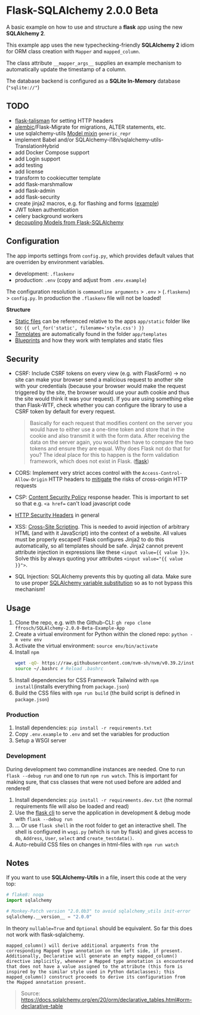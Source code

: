 # Flask-SQLAlchemy 2.0.0 Beta

A basic example on how to use and structure a **flask** app using the new **SQLAlchemy 2**.

This example app uses the new typechecking-friendly **SQLAlchemy 2** idiom for ORM class creation with `Mapper` and `mapped_column`.

The class attribute `__mapper_args__` supplies an example mechanism to automatically update the timestamp of a column.

The database backend is configured as a **SQLite In-Memory** database (`"sqlite://"`)

## TODO

- [flask-talisman](https://github.com/GoogleCloudPlatform/flask-talisman) for setting HTTP headers
- [alembic](https://alembic.sqlalchemy.org/)/Flask-Migrate for migrations, ALTER statements, etc.
- use sqlalchemy-utils [Model mixin](https://sqlalchemy-utils.readthedocs.io/en/latest/models.html) `generic_repr`
- implement Babel and/or SQLAlchemy-i18n/sqlalchemy-utils-TranslationHybrid
- add Docker Compose support
- add Login support
- add testing
- add license
- transform to cookiecutter template
- add flask-marshmallow
- add flask-admin
- add flask-security
- create jinja2 macros, e.g. for flashing and forms ([example](https://github.com/italomaia/flask-empty/tree/master/%7B%7B%20cookiecutter.repo_name%20%7D%7D/templates/macros))
- JWT token authentication
- celery background workers
- [decoupling Models from Flask-SQLAlchemy](https://web.archive.org/web/20190901011222/http://derrickgilland.com/posts/demystifying-flask-sqlalchemy/)

## Configuration

The app imports settings from `config.py`, which provides default values that are overriden by environment variables.

- development: `.flaskenv`
- production: `.env` (copy and adjust from `.env.example`)

The configuration resolution is `commandline arguments` > `.env` > (`.flaskenv`) > `config.py`.
In production the `.flaskenv` file will not be loaded!

**Structure**

- [Static files](https://flask.palletsprojects.com/en/2.2.x/tutorial/static/) can be referenced relative to the apps `app/static` folder like so: `{{ url_for('static', filename='style.css') }}`
- [Templates](https://flask.palletsprojects.com/en/2.2.x/tutorial/templates/) are automatically found in the folder `app/templates`
- [Blueprints](https://flask.palletsprojects.com/en/2.2.x/blueprints/) and how they work with templates and static files

## Security

- CSRF: Include CSRF tokens on every view (e.g. with FlaskForm) -> no site can make your browser send a malicious request to another site with your credentials (because your browser would make the request triggered by the site, the browser would use your auth cookie and thus the site would think it was your request). If you are using something else than Flask-WTF, check whether you can configure the library to use a CSRF token by default for every request.

  > Basically for each request that modifies content on the server you would have to either use a one-time token and store that in the cookie and also transmit it with the form data. After receiving the data on the server again, you would then have to compare the two tokens and ensure they are equal. Why does Flask not do that for you? The ideal place for this to happen is the form validation framework, which does not exist in Flask. ([flask](https://flask.palletsprojects.com/en/2.2.x/security/#cross-site-request-forgery-csrf))

- CORS: Implement very strict acces control with the `Access-Control-Allow-Origin` HTTP headers to [mitigate](https://developer.mozilla.org/en-US/docs/Web/HTTP/CORS) the risks of cross-origin HTTP requests
- CSP: [Content Security Policy](https://flask.palletsprojects.com/en/2.2.x/security/#security-csp) response header. This is important to set so that e.g. `<a href=` can't load javascript code
- [HTTP Security Headers](https://flask.palletsprojects.com/en/2.2.x/security/#security-headers) in general
- XSS: [Cross-Site Scripting](https://flask.palletsprojects.com/en/2.2.x/security/#cross-site-scripting-xss). This is needed to avoid injection of arbitrary HTML (and with it JavaScript) into the context of a website. All values must be properly escaped! Flask configures Jinja2 to do this automatically, so all templates should be safe. Jinja2 cannot prevent attribute injection in expressions like these `<input value={{ value }}>`. Solve this by always quoting your attributes `<input value="{{ value }}">`.
- SQL Injection: SQLAlchemy prevents this by quoting all data. Make sure to use proper [SQLAlchemy variable substitution](https://docs.sqlalchemy.org/en/20/tutorial/dbapi_transactions.html#sending-parameters) so as to not bypass this mechanism!

## Usage

1. Clone the repo, e.g. with the Github-CLI: `gh repo clone ffrosch/SQLAlchemy-2.0.0-Beta-Example-App`
1. Create a virtual environment for Python within the cloned repo: `python -m venv env`
1. Activate the virtual environment: `source env/bin/activate`
1. Install `npm`
   ```bash
   wget -qO- https://raw.githubusercontent.com/nvm-sh/nvm/v0.39.2/install.sh | bash
   source ~/.bashrc # Reload .bashrc
   ```
1. Install dependencies for CSS Framework Tailwind with `npm install`(installs everything from `package.json`)
1. Build the CSS files with `npm run build` (the build script is defined in `package.json`)

### Production

1. Install dependencies: `pip install -r requirements.txt`
1. Copy `.env.example` to `.env` and set the variables for production
1. Setup a WSGI server

### Development

During development two commandline instances are needed. One to run `flask --debug run` and one to run `npm run watch`.
This is important for making sure, that css classes that were not used before are added and rendered!

1. Install dependencies: `pip install -r requirements.dev.txt` (the normal requirements file will also be loaded and read)
1. Use the [flask cli](https://flask.palletsprojects.com/en/2.2.x/cli/) to serve the application in development & debug mode with `flask --debug run`
1. ... Or use `flask shell` in the root folder to get an interactive shell.
   The shell is configured in `wsgi.py` (which is run by flask) and gives access to `db`, `Address`, `User`, `select` and `create_testdata()`.
1. Auto-rebuild CSS files on changes in html-files with `npm run watch`

## Notes

If you want to use **SQLAlchemy-Utils** in a file, insert this code at the very top:

```python
# flake8: noqa
import sqlalchemy

# Monkey-Patch version "2.0.0b3" to avoid sqlalchemy_utils init-error
sqlalchemy.__version__ = "2.0.0"
```

In theory `nullable=True` and `Optional` should be equivalent.
So far this does not work with flask-sqlalchemy.

```
mapped_column() will derive additional arguments from the corresponding Mapped type annotation on the left side, if present. Additionally, Declarative will generate an empty mapped_column() directive implicitly, whenever a Mapped type annotation is encountered that does not have a value assigned to the attribute (this form is inspired by the similar style used in Python dataclasses); this mapped_column() construct proceeds to derive its configuration from the Mapped annotation present.
```

> Source: https://docs.sqlalchemy.org/en/20/orm/declarative_tables.html#orm-declarative-table
